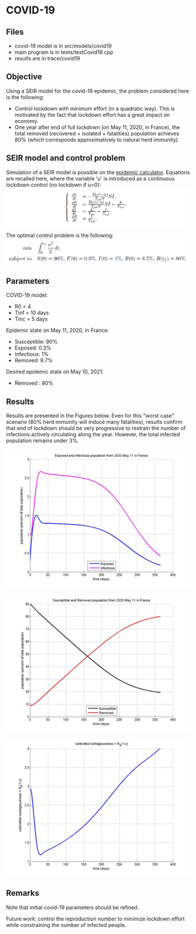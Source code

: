 COVID-19
===========

Files
----------
+ covid-19 model is in src/models/covid19
+ main program is in tests/testCovid19.cpp
+ results are in trace/covid19

Objective
----------
Using a SEIR model for the covid-19 epidemic, the problem considered here is the following:
+ Control lockdown with minimum effort (in a quadratic way). This is motivated by the fact that lockdown effort has a great impact on economy.
+ One year after end of full lockdown (on May 11, 2020, in France), the total removed (recovered + isolated + fatalities) population achieves 80% (which corresponds approximatively to natural herd immunity).

SEIR model and control problem
----------
Simulation of a SEIR model is possible on the [epidemic calculator](https://gabgoh.github.io/COVID/index.html). Equations are recalled here, where the variable 'u' is introduced as a continuous lockdown control (no lockdown if u=0):
![](SEIR.png)

The optimal control problem is the following:
![](OCP.png)

Parameters
----------
COVID-19 model:
+ R0 = 4
+ Tinf = 10 days
+ Tinc = 5 days

Epidemic state on May 11, 2020, in France:
+ Susceptible: 90%
+ Exposed: 0.3%
+ Infectious: 1%
+ Removed: 8.7%

Desired epidemic state on May 10, 2021:
+ Removed : 80%

Results
----------
Results are presented in the Figures below. Even for this "worst case" scenario (80% herd immunity will induce many fatalities), results confirm that end of lockdown should be very progressive to restrain the number of infections actively circulating along the year.
However, the total infected population remains under 3%.

![](EI.jpg)

![](SR.jpg)

![](Rt.jpg)

Remarks
----------
Note that initial covid-19 parameters should be refined.

Future work: control the reproduction number to minimize lockdown effort while constraining the number of infected people.
